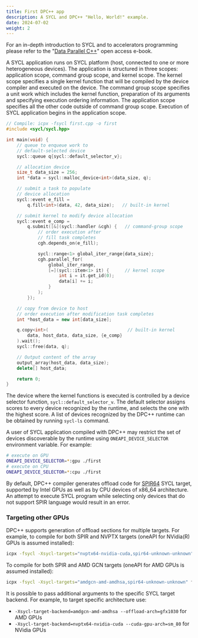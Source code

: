 ```yaml
---
title: First DPC++ app
description: A SYCL and DPC++ "Hello, World!" example.
date: 2024-07-02
weight: 2
---
```


For an in-depth introduction to SYCL and to accelerators programming please refer to the "[Data Parallel C++](https://link.springer.com/book/10.1007/978-1-4842-9691-2)" open access e-book.

A SYCL application runs on SYCL platform (host, connected to one or more heterogeneous devices). The application is structured in three scopes: application scope, command group scope, and kernel scope. The kernel scope specifies a single kernel function that will be compiled by the device
compiler and executed on the device. The command group scope specifies a unit work which includes the kernel function, preparation of
its arguments and specifying execution ordering information. The application scope specifies all the other code outside of command group scope.
Execution of SYCL application begins in the application scope.

```cpp
// Compile: icpx -fsycl first.cpp -o first
#include <sycl/sycl.hpp>

int main(void) {
    // queue to enqueue work to
    // default-selected device
    sycl::queue q{sycl::default_selector_v};

    // allocation device
    size_t data_size = 256;
    int *data = sycl::malloc_device<int>(data_size, q);

    // submit a task to populate
    // device allocation
    sycl::event e_fill =
        q.fill<int>(data, 42, data_size);   // built-in kernel

    // submit kernel to modify device allocation
    sycl::event e_comp =
        q.submit([&](sycl::handler &cgh) {   // command-group scope
            // order execution after
            // fill task completes
            cgh.depends_on(e_fill);

            sycl::range<1> global_iter_range{data_size};
            cgh.parallel_for(
                global_iter_range,
                [=](sycl::item<1> it) {      // kernel scope
                    int i = it.get_id(0);
                    data[i] += i;
                }
            );
        });

    // copy from device to host
    // order execution after modification task completes
    int *host_data = new int[data_size];

    q.copy<int>(                              // built-in kernel
        data, host_data, data_size, {e_comp}
    ).wait();
    sycl::free(data, q);

    // Output content of the array
    output_array(host_data, data_size);
    delete[] host_data;

    return 0;
}
```

The device where the kernel functions is executed is controlled by a device selector function, ``sycl::default_selector_v``.
The default selector assigns scores to every device recognized by the runtime, and selects the one with the highest score.
A list of devices recognized by the DPC++ runtime can be obtained by running ``sycl-ls`` command.

A user of SYCL application compiled with DPC++ may restrict the set of devices discoverable by the runtime using
``ONEAPI_DEVICE_SELECTOR`` environment variable. For example:

```bash
# execute on GPU
ONEAPI_DEVICE_SELECTOR=*:gpu ./first
# execute on CPU
ONEAPI_DEVICE_SELECTOR=*:cpu ./first
```

By default, DPC++ compiler generates offload code for [SPIR64](https://www.khronos.org/spir/) SYCL target, supported by
Intel GPUs as well as by CPU devices of x86_64 architecture. An attempt to execute SYCL program while
selecting only devices that do not support SPIR language would result in an error.

### Targeting other GPUs

DPC++ supports generation of offload sections for multiple targets. For example, to compile for both SPIR and NVPTX targets (oneAPI for NVidia(R) GPUs is assumed installed):

```bash
icpx -fsycl -Xsycl-targets="nvptx64-nvidia-cuda,spir64-unknown-unknown" first.cpp -o first.out
```

To compile for both SPIR and AMD GCN targets (oneAPI for AMD GPUs is assumed installed):

```bash
icpx -fsycl -Xsycl-targets="amdgcn-amd-amdhsa,spir64-unknown-unknown" first.cpp -o first.out
```

It is possible to pass additional arguments to the specific SYCL target backend. For example, to target specific architecture use:

- ``-Xsycl-target-backend=amdgcn-amd-amdhsa --offload-arch=gfx1030`` for AMD GPUs
- ``-Xsycl-target-backend=nvptx64-nvidia-cuda --cuda-gpu-arch=sm_80`` for NVidia GPUs
